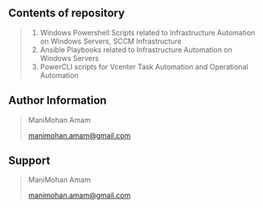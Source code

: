 Contents of repository
-----------------------
>1) Windows Powershell Scripts related to Infrastructure Automation on Windows Servers, SCCM Infrastructure
>2) Ansible Playbooks related to Infrastructure Automation on Windows Servers
>3) PowerCLI scripts for Vcenter Task Automation and Operational Automation

Author Information
------------------

> ManiMohan Amam
> 
> manimohan.amam@gmail.com

Support
-------

>ManiMohan Amam
> 
>manimohan.amam@gmail.com
